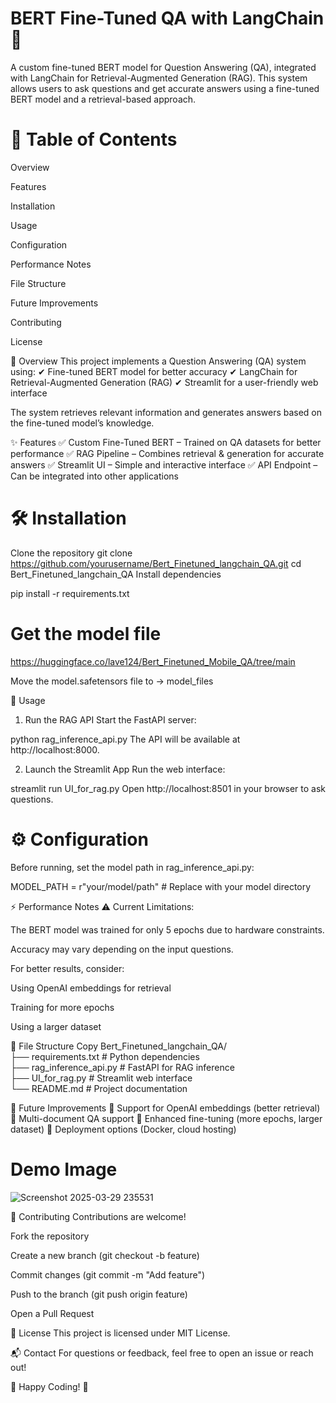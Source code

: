 # BERT Fine-Tuned QA with LangChain 🚀
A custom fine-tuned BERT model for Question Answering (QA), integrated with LangChain for Retrieval-Augmented Generation (RAG). This system allows users to ask questions and get accurate answers using a fine-tuned BERT model and a retrieval-based approach.

# 📌 Table of Contents
Overview

Features

Installation

Usage

Configuration

Performance Notes

File Structure

Future Improvements

Contributing

License

🌟 Overview
This project implements a Question Answering (QA) system using:
✔ Fine-tuned BERT model for better accuracy
✔ LangChain for Retrieval-Augmented Generation (RAG)
✔ Streamlit for a user-friendly web interface

The system retrieves relevant information and generates answers based on the fine-tuned model’s knowledge.

✨ Features
✅ Custom Fine-Tuned BERT – Trained on QA datasets for better performance
✅ RAG Pipeline – Combines retrieval & generation for accurate answers
✅ Streamlit UI – Simple and interactive interface
✅ API Endpoint – Can be integrated into other applications

# 🛠 Installation
Clone the repository
git clone https://github.com/yourusername/Bert_Finetuned_langchain_QA.git
cd Bert_Finetuned_langchain_QA
Install dependencies


pip install -r requirements.txt

# Get the model file
https://huggingface.co/lave124/Bert_Finetuned_Mobile_QA/tree/main

Move the model.safetensors file to -> model_files

🚀 Usage
1. Run the RAG API
Start the FastAPI server:

python rag_inference_api.py
The API will be available at http://localhost:8000.

2. Launch the Streamlit App
Run the web interface:


streamlit run UI_for_rag.py
Open http://localhost:8501 in your browser to ask questions.

# ⚙ Configuration
Before running, set the model path in rag_inference_api.py:

MODEL_PATH = r"your/model/path"  # Replace with your model directory

⚡ Performance Notes
⚠ Current Limitations:

The BERT model was trained for only 5 epochs due to hardware constraints.

Accuracy may vary depending on the input questions.

For better results, consider:

Using OpenAI embeddings for retrieval

Training for more epochs

Using a larger dataset

📂 File Structure
Copy
Bert_Finetuned_langchain_QA/  
├── requirements.txt         # Python dependencies  
├── rag_inference_api.py    # FastAPI for RAG inference  
├── UI_for_rag.py          # Streamlit web interface  
└── README.md              # Project documentation  

🔮 Future Improvements
🔹 Support for OpenAI embeddings (better retrieval)
🔹 Multi-document QA support
🔹 Enhanced fine-tuning (more epochs, larger dataset)
🔹 Deployment options (Docker, cloud hosting)

# Demo Image

![Screenshot 2025-03-29 235531](https://github.com/user-attachments/assets/30375075-f2b4-4709-8c7b-49623755833e)


🤝 Contributing
Contributions are welcome!

Fork the repository

Create a new branch (git checkout -b feature)

Commit changes (git commit -m "Add feature")

Push to the branch (git push origin feature)

Open a Pull Request

📜 License
This project is licensed under MIT License.

📬 Contact
For questions or feedback, feel free to open an issue or reach out!

🚀 Happy Coding! 🚀
